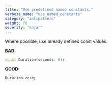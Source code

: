 ```yaml
---
title: "Use predefined named constants."
verbose_name: "use_named_constants"
category: "antipattern"
weight: 70
severity: "major"
---
```

Where possible, use already defined const values.

**BAD:**
```dart
const Duration(seconds: 0);
```

**GOOD:**
```dart
Duration.zero;
```

